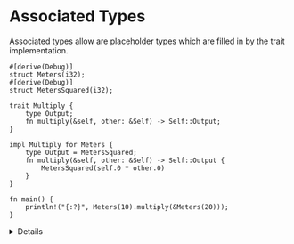 # Associated Types

Associated types allow are placeholder types which are filled in by the trait
implementation.

```rust,editable
#[derive(Debug)]
struct Meters(i32);
#[derive(Debug)]
struct MetersSquared(i32);

trait Multiply {
    type Output;
    fn multiply(&self, other: &Self) -> Self::Output;
}

impl Multiply for Meters {
    type Output = MetersSquared;
    fn multiply(&self, other: &Self) -> Self::Output {
        MetersSquared(self.0 * other.0)
    }
}

fn main() {
    println!("{:?}", Meters(10).multiply(&Meters(20)));
}
```

<details>

- Associated types are sometimes also called "output types". The key observation
  is that the implementer, not the caller, chooses this type.

- Many standard library traits have associated types, including arithmetic
  operators and `Iterator`.

</details>
